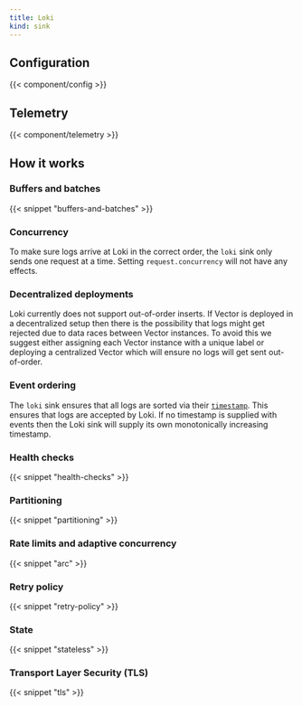 ```yaml
---
title: Loki
kind: sink
---
```


## Configuration

{{< component/config >}}

## Telemetry

{{< component/telemetry >}}

## How it works

### Buffers and batches

{{< snippet "buffers-and-batches" >}}

### Concurrency

To make sure logs arrive at Loki in the correct order, the `loki` sink only sends one request at a time. Setting `request.concurrency` will not have any effects.

### Decentralized deployments

Loki currently does not support out-of-order inserts. If Vector is deployed in a decentralized setup then there is the possibility that logs might get rejected due to data races between Vector instances. To avoid this we suggest either assigning each Vector instance with a unique label or deploying a centralized Vector which will ensure no logs will get sent out-of-order.

### Event ordering

The `loki` sink ensures that all logs are sorted via their [`timestamp`](#timestamp). This ensures that logs are accepted by Loki. If no timestamp is supplied with events then the Loki sink will supply its own monotonically increasing timestamp.

### Health checks

{{< snippet "health-checks" >}}

### Partitioning

{{< snippet "partitioning" >}}

### Rate limits and adaptive concurrency

{{< snippet "arc" >}}

### Retry policy

{{< snippet "retry-policy" >}}

### State

{{< snippet "stateless" >}}

### Transport Layer Security (TLS)

{{< snippet "tls" >}}
